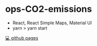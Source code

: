 # ops-CO2-emissions
- React, React Simple Maps, Material UI
- yarn > yarn start

[💻 github pages](https://ngjeannette.github.io/ops-CO2-emissions/)
